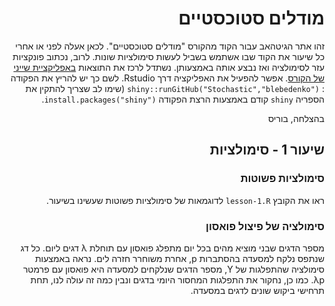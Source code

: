 <div dir="rtl">
 
# מודלים סטוכסטיים

זהו אתר הגיטהאב עבור הקוד מהקורס "מודלים סטוכסטיים".
לכאן אעלה לפני או אחרי כל שיעור את הקוד שבו אשתמש בשביל לעשות סימולציות שונות.
לרוב, נכתוב פונקציות עזר לסימולציה ואז נבצע אותה באמצעותן.
נשתדל לרכז את התוצאות [באפליקציית שייני של הקורס](https://zztop.shinyapps.io/Stochastic/).
אפשר להפעיל את האפליקציה דרך Rstudio. לשם כך יש להריץ את הפקודה :
`shiny::runGitHub("Stochastic","blebedenko")` (שימו לב שצריך להתקין את הספריה `shiny` קודם באמצעות הרצת הפקודה `install.packages("shiny")`.

בהצלחה,
בוריס


## שיעור 1 - סימולציות

### סימולציות פשוטות

ראו את הקובץ `lesson-1.R` לדוגמאות של סימולציות פשוטות שעשינו בשיעור.

### סימולציה של פיצול פואסון

מספר הדגים שבני מוציא מהים בכל יום מתפלג פואסון עם תוחלת λ דגים ליום.
כל דג שנתפס נלקח למסעדה בהסתברות p, אחרת משוחרר חזרה לים.
נראה באמצעות סימולציה שהתפלגות של Y, מספר הדגים שנלקחים למסעדה היא פואסון עם פרמטר λp.
כמו כן, נחקור את התפלגות המחסור היומי בדגים ונבין כמה זה עולה לנו, תחת תרחישי ביקוש שונים לדגים במסעדה.


